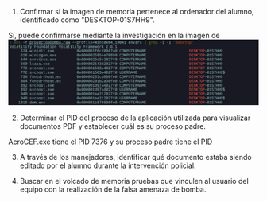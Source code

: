 1. Confirmar si la imagen de memoria pertenece al ordenador del alumno, identificado como "DESKTOP-01S7HH9".

Sí, puede confirmarse mediante la investigación en la imagen de 
![alt text](image.png)

2. Determinar el PID del proceso de la aplicación utilizada para visualizar documentos PDF y establecer cuál es su proceso padre.

AcroCEF.exe tiene el PID 7376 y su proceso padre tiene el PID

3. A través de los manejadores, identificar qué documento estaba siendo editado por el alumno durante la intervención policial.



4. Buscar en el volcado de memoria pruebas que vinculen al usuario del equipo con la realización de la falsa amenaza de bomba.

